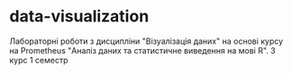 # data-visualization
Лабораторні роботи з дисципліни "Візуалізація даних" на основі курсу на Prometheus "Аналіз даних та статистичне виведення на мові R". 3 курс 1 семестр
